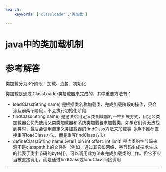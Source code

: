 ```yaml
---
search:
    keywords: ['classloader','类加载']

---
```



# java中的类加载机制

# 参考解答

类加载分为3个阶段：加载、连接、初始化

类加载是通过 ClassLoader类加载器来完成的，其中重要方法有：
* loadClass(String name) 是根据类名称加载类，完成加载阶段的操作，只会涉及前两个阶段，不会执行初始化阶段
* findClass(String name) 是提供给自定义类加载器的一种扩展方式，自定义类加载器会优先使用父类类加载器和系统类加载器来加载类，如果它们俩无法找到类时，最后会调用自定义类加载器的findClass方法来加载类（jdk不推荐直接重写loadClass方法，而是重写findClass方法）
* defineClass(String name,byte[] bin,int offset, int limit) 是当类的字节码来源不是classpath上的文件时（例如，通过其它如网络、字节码生成技术生成的代表了类字节码的byte[]），可以调用此方法来完成加载类的工作。但它不应当被直接调用，而是通过findClass或loadClass间接调用

---